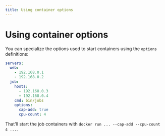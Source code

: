 ```yaml
---
title: Using container options
---
```


# Using container options

You can specialize the options used to start containers using the `options` definitions:

```yaml
servers:
  web:
    - 192.168.0.1
    - 192.168.0.2
  job:
    hosts:
      - 192.168.0.3
      - 192.168.0.4
    cmd: bin/jobs
    options:
      cap-add: true
      cpu-count: 4
```

That'll start the job containers with `docker run ... --cap-add --cpu-count 4 ...`.
